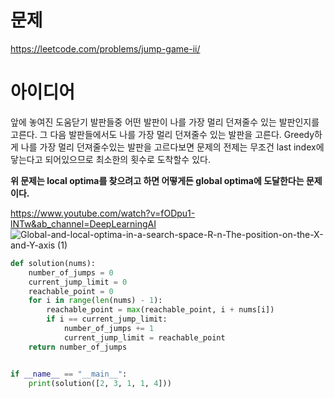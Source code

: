 # 문제
https://leetcode.com/problems/jump-game-ii/

# 아이디어
앞에 놓여진 도움닫기 발판들중 어떤 발판이 나를 가장 멀리 던져줄수 있는 발판인지를 고른다.
그 다음 발판들에서도 나를 가장 멀리 던져줄수 있는 발판을 고른다.
Greedy하게 나를 가장 멀리 던져줄수있는 발판을 고르다보면 문제의 전제는 무조건 last index에 닿는다고 되어있으므로
최소한의 횟수로 도착할수 있다.

**위 문제는 local optima를 찾으려고 하면 어떻게든 global optima에 도달한다는 문제이다.**

https://www.youtube.com/watch?v=fODpu1-lNTw&ab_channel=DeepLearningAI
![Global-and-local-optima-in-a-search-space-R-n-The-position-on-the-X-and-Y-axis (1)](https://user-images.githubusercontent.com/87791365/178768426-d48a356f-8c08-4bc5-b237-8b394ab17f81.png)


```python
def solution(nums):
    number_of_jumps = 0
    current_jump_limit = 0
    reachable_point = 0
    for i in range(len(nums) - 1):
        reachable_point = max(reachable_point, i + nums[i])
        if i == current_jump_limit:
            number_of_jumps += 1
            current_jump_limit = reachable_point
    return number_of_jumps


if __name__ == "__main__":
    print(solution([2, 3, 1, 1, 4]))

```
